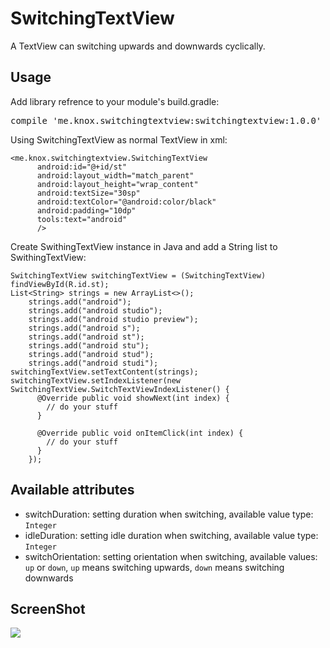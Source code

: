 # SwitchingTextView
A TextView can switching upwards and downwards cyclically.

## Usage  
Add library refrence to your module's build.gradle: 
<pre>compile 'me.knox.switchingtextview:switchingtextview:1.0.0'</pre>
Using SwitchingTextView as normal TextView in xml:
```
<me.knox.switchingtextview.SwitchingTextView
      android:id="@+id/st"
      android:layout_width="match_parent"
      android:layout_height="wrap_content"
      android:textSize="30sp"
      android:textColor="@android:color/black"
      android:padding="10dp"
      tools:text="android"
      />
```
Create SwithingTextView instance in Java and add a String list to SwithingTextView: 
```
SwitchingTextView switchingTextView = (SwitchingTextView) findViewById(R.id.st);
List<String> strings = new ArrayList<>();
    strings.add("android");
    strings.add("android studio");
    strings.add("android studio preview");
    strings.add("android s");
    strings.add("android st");
    strings.add("android stu");
    strings.add("android stud");
    strings.add("android studi");
switchingTextView.setTextContent(strings);
switchingTextView.setIndexListener(new SwitchingTextView.SwitchTextViewIndexListener() {
      @Override public void showNext(int index) {
        // do your stuff
      }

      @Override public void onItemClick(int index) {
        // do your stuff
      }
    });
```
## Available attributes 
* switchDuration: setting duration when switching, available value type: `Integer`
* idleDuration: setting idle duration when switching, available value type: `Integer`
* switchOrientation: setting orientation when switching, available values: `up` or `down`, `up` means switching upwards, `down` means switching downwards

## ScreenShot 
![](http://g.recordit.co/x4hh9fsEVb.gif)
